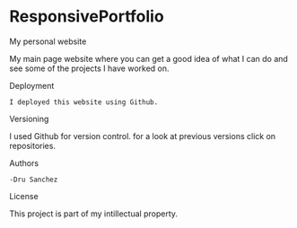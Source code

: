 # ResponsivePortfolio
My personal website

My main page website where you can get a good idea of what I can do and see some of the projects I have worked on.



Deployment

    I deployed this website using Github.


Versioning

I used Github for version control. for a look at previous versions click on repositories.

Authors

    -Dru Sanchez


License

This project is part of my intillectual property. 


